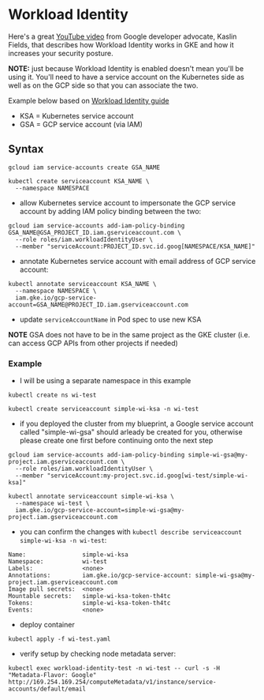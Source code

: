 # Workload Identity

Here's a great [YouTube video](https://www.youtube.com/watch?v=4OzbPaJCUr8&ab_channel=GoogleCloudTech) from Google developer advocate, Kaslin Fields, that describes how Workload Identity works in GKE and how it increases your security posture.

**NOTE:** just because Workload Identity is enabled doesn't mean you'll be using it.  You'll need to have a service account on the Kubernetes side as well as on the GCP side so that you can associate the two.

Example below based on [Workload Identity guide](https://cloud.google.com/kubernetes-engine/docs/how-to/workload-identity)

- KSA = Kubernetes service account
- GSA = GCP service account (via IAM)


## Syntax
```
gcloud iam service-accounts create GSA_NAME
```

```
kubectl create serviceaccount KSA_NAME \
  --namespace NAMESPACE
```

- allow Kubernetes service account to impersonate the GCP service account by adding IAM policy binding between the two:
```
gcloud iam service-accounts add-iam-policy-binding GSA_NAME@GSA_PROJECT_ID.iam.gserviceaccount.com \
  --role roles/iam.workloadIdentityUser \
  --member "serviceAccount:PROJECT_ID.svc.id.goog[NAMESPACE/KSA_NAME]"
```

- annotate Kubernetes service account with email address of GCP service account:
```
kubectl annotate serviceaccount KSA_NAME \
  --namespace NAMESPACE \
  iam.gke.io/gcp-service-account=GSA_NAME@PROJECT_ID.iam.gserviceaccount.com
```

- update `serviceAccountName` in Pod spec to use new KSA

**NOTE** GSA does not have to be in the same project as the GKE cluster (i.e. can access GCP APIs from other projects if needed)


### Example
- I will be using a separate namespace in this example
```
kubectl create ns wi-test
```

```
kubectl create serviceaccount simple-wi-ksa -n wi-test
```

- if you deployed the cluster from my blueprint, a Google service account called "simple-wi-gsa" should arleady be created for you, otherwise please create one first before continuing onto the next step
```
gcloud iam service-accounts add-iam-policy-binding simple-wi-gsa@my-project.iam.gserviceaccount.com \
  --role roles/iam.workloadIdentityUser \
  --member "serviceAccount:my-project.svc.id.goog[wi-test/simple-wi-ksa]"
```

```
kubectl annotate serviceaccount simple-wi-ksa \
  --namespace wi-test \
  iam.gke.io/gcp-service-account=simple-wi-gsa@my-project.iam.gserviceaccount.com
```

- you can confirm the changes with `kubectl describe serviceaccount simple-wi-ksa -n wi-test`:
```console
Name:                simple-wi-ksa
Namespace:           wi-test
Labels:              <none>
Annotations:         iam.gke.io/gcp-service-account: simple-wi-gsa@my-project.iam.gserviceaccount.com
Image pull secrets:  <none>
Mountable secrets:   simple-wi-ksa-token-th4tc
Tokens:              simple-wi-ksa-token-th4tc
Events:              <none>
```

- deploy container
```
kubectl apply -f wi-test.yaml
```

- verify setup by checking node metadata server:
```
kubectl exec workload-identity-test -n wi-test -- curl -s -H "Metadata-Flavor: Google" http://169.254.169.254/computeMetadata/v1/instance/service-accounts/default/email
```
